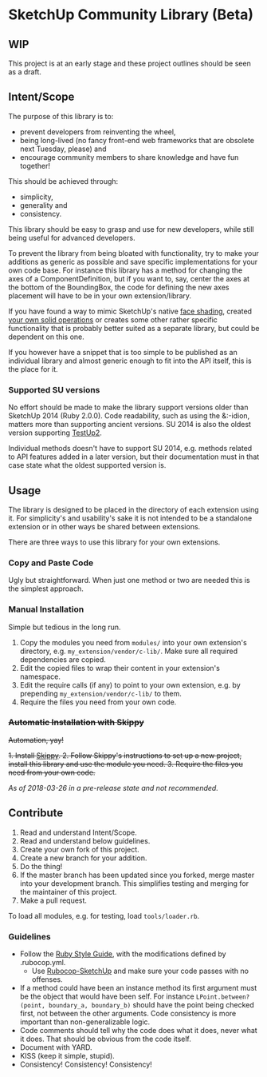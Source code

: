 # SketchUp Community Library (Beta)

## WIP

This project is at an early stage and these project outlines should be seen as a draft.

## Intent/Scope

The purpose of this library is to:

* prevent developers from reinventing the wheel,
* being long-lived (no fancy front-end web frameworks that are obsolete next Tuesday, please) and
* encourage community members to share knowledge and have fun together!

This should be achieved through:

* simplicity,
* generality and
* consistency.

This library should be easy to grasp and use for new developers, while still being useful for advanced developers.

To prevent the library from being bloated with functionality, try to make your additions as generic as possible and save specific implementations for your own code base. For instance this library has a method for changing the axes of a ComponentDefinition, but if you want to, say, center the axes at the bottom of the BoundingBox, the code for defining the new axes placement will have to be in your own extension/library.

If you have found a way to mimic SketchUp's native [face shading](https://github.com/Eneroth3/FaceShader), created [your own solid operations](https://github.com/Eneroth3/Eneroth-Solid-Tools) or creates some other rather specific functionality that is probably better suited as a separate library, but could be dependent on this one.

If you however have a snippet that is too simple to be published as an individual library and almost generic enough to fit into the API itself, this is the place for it.

### Supported SU versions

No effort should be made to make the library support versions older than SketchUp 2014 (Ruby 2.0.0). Code readability, such as using the &:-idion, matters more than supporting ancient versions. SU 2014 is also the oldest version supporting [TestUp2](https://github.com/SketchUp/testup-2).

Individual methods doesn't have to support SU 2014, e.g. methods related to API features added in a later version, but their documentation must in that case state what the oldest supported version is.

## Usage

The library is designed to be placed in the directory of each extension using it. For simplicity's and usability's sake it is not intended to be a standalone extension or in other ways be shared between extensions.

There are three ways to use this library for your own extensions.

### Copy and Paste Code

Ugly but straightforward. When just one method or two are needed this is the simplest approach.

### Manual Installation

Simple but tedious in the long run.

1. Copy the modules you need from `modules/` into your own extension's directory, e.g. `my_extension/vendor/c-lib/`. Make sure all required dependencies are copied.
2. Edit the copied files to wrap their content in your extension's namespace.
3. Edit the require calls (if any) to point to your own extension, e.g. by prepending `my_extension/vendor/c-lib/` to them.
4. Require the files you need from your own code.

### ~~Automatic Installation with Skippy~~

~~Automation, yay!~~

~~1. Install [Skippy](https://github.com/thomthom/skippy).
2. Follow Skippy's instructions to set up a new project, install this library and use the module you need.
3. Require the files you need from your own code.~~

_As of 2018-03-26 in a pre-release state and not recommended._

## Contribute

1. Read and understand Intent/Scope.
2. Read and understand below guidelines.
3. Create your own fork of this project.
4. Create a new branch for your addition.
5. Do the thing!
6. If the master branch has been updated since you forked, merge master into your development branch. This simplifies testing and merging for the maintainer of this project.
7. Make a pull request.

To load all modules, e.g. for testing, load `tools/loader.rb`.

### Guidelines

* Follow the [Ruby Style Guide](https://github.com/bbatsov/ruby-style-guide), with the modifications defined by .rubocop.yml.
    * Use [Rubocop-SketchUp](https://github.com/SketchUp/rubocop-sketchup) and make sure your code passes with no offenses.
* If a method could have been an instance method its first argument must be the object that would have been self. For instance `LPoint.between?(point, boundary_a, boundary_b)` should have the point being checked first, not between the other arguments. Code consistency is more important than non-generalizable logic.
* Code comments should tell why the code does what it does, never what it does. That should be obvious from the code itself.
* Document with YARD.
* KISS (keep it simple, stupid).
* Consistency! Consistency! Consistency!
